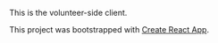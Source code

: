 This is the volunteer-side client.

This project was bootstrapped with [Create React App](https://github.com/facebook/create-react-app).
